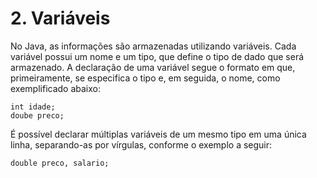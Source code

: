 # 2. Variáveis

No Java, as informações são armazenadas utilizando variáveis. Cada variável possui um nome e um tipo, que define o tipo de dado que será armazenado. A declaração de uma variável segue o formato em que, primeiramente, se especifica o tipo e, em seguida, o nome, como exemplificado abaixo:

```
int idade;
doube preco;
```

É possível declarar múltiplas variáveis de um mesmo tipo em uma única linha, separando-as por vírgulas, conforme o exemplo a seguir:

```
double preco, salario;
```